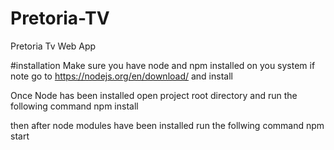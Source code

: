 # Pretoria-TV
Pretoria Tv Web App

#installation
Make sure you have node and npm installed on you system if note go to https://nodejs.org/en/download/ and install

Once Node has been installed open project root directory and run the following command
npm install

then after node modules have been installed run the follwing command
npm start